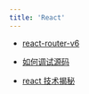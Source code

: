 ```yaml
---
title: 'React'
---
```


- [react-router-v6](https://reactrouter.com/docs/en/v6/getting-started/overview)

- [如何调试源码](https://zh-hans.reactjs.org/docs/how-to-contribute.html#development-workflow)

- [react 技术揭秘](https://react.iamkasong.com/)